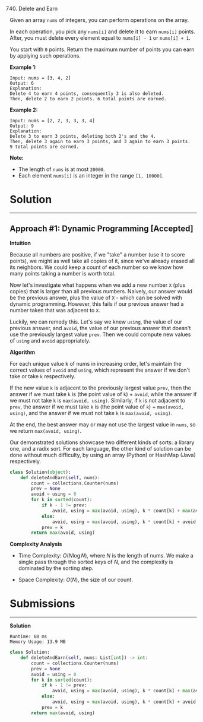 740. Delete and Earn

Given an array `nums` of integers, you can perform operations on the array.

In each operation, you pick any `nums[i]` and delete it to earn `nums[i]` points. After, you must delete every element equal to `nums[i] - 1` or `nums[i] + 1`.

You start with `0` points. Return the maximum number of points you can earn by applying such operations.

**Example 1:**

```
Input: nums = [3, 4, 2]
Output: 6
Explanation: 
Delete 4 to earn 4 points, consequently 3 is also deleted.
Then, delete 2 to earn 2 points. 6 total points are earned.
```

**Example 2:**

```
Input: nums = [2, 2, 3, 3, 3, 4]
Output: 9
Explanation: 
Delete 3 to earn 3 points, deleting both 2's and the 4.
Then, delete 3 again to earn 3 points, and 3 again to earn 3 points.
9 total points are earned.
```

**Note:**

* The length of `nums` is at most `20000`.
* Each element `nums[i]` is an integer in the range `[1, 10000]`.

# Solution
---
## Approach #1: Dynamic Programming [Accepted]
**Intuition**

Because all numbers are positive, if we "take" a number (use it to score points), we might as well take all copies of it, since we've already erased all its neighbors. We could keep a count of each number so we know how many points taking a number is worth total.

Now let's investigate what happens when we add a new number `X` (plus copies) that is larger than all previous numbers. Naively, our answer would be the previous answer, plus the value of `X` - which can be solved with dynamic programming. However, this fails if our previous answer had a number taken that was adjacent to `X`.

Luckily, we can remedy this. Let's say we knew `using`, the value of our previous answer, and `avoid`, the value of our previous answer that doesn't use the previously largest value `prev`. Then we could compute new values of `using` and `avoid` appropriately.

**Algorithm**

For each unique value k of nums in increasing order, let's maintain the correct values of `avoid` and `using`, which represent the answer if we don't take or take `k` respectively.

If the new value `k` is adjacent to the previously largest value `prev`, then the answer if we must take `k` is (the point value of `k`) + `avoid`, while the answer if we must not take `k` is `max(avoid, using)`. Similarly, if `k` is not adjacent to `prev`, the answer if we must take `k` is (the point value of `k`) + `max(avoid, using)`, and the answer if we must not take `k` is `max(avoid, using)`.

At the end, the best answer may or may not use the largest value in `nums`, so we return `max(avoid, using)`.

Our demonstrated solutions showcase two different kinds of sorts: a library one, and a radix sort. For each language, the other kind of solution can be done without much difficulty, by using an array (Python) or HashMap (Java) respectively.

```python
class Solution(object):
    def deleteAndEarn(self, nums):
        count = collections.Counter(nums)
        prev = None
        avoid = using = 0
        for k in sorted(count):
            if k - 1 != prev:
                avoid, using = max(avoid, using), k * count[k] + max(avoid, using)
            else:
                avoid, using = max(avoid, using), k * count[k] + avoid
            prev = k
        return max(avoid, using)
```

**Complexity Analysis**

* Time Complexity: $O(N \log N)$, where $N$ is the length of nums. We make a single pass through the sorted keys of $N$, and the complexity is dominated by the sorting step.

* Space Complexity: $O(N)$, the size of our count.

# Submissions
---
**Solution**

```
Runtime: 68 ms
Memory Usage: 13.9 MB
```
```python
class Solution:
    def deleteAndEarn(self, nums: List[int]) -> int:
        count = collections.Counter(nums)
        prev = None
        avoid = using = 0
        for k in sorted(count):
            if k - 1 != prev:
                avoid, using = max(avoid, using), k * count[k] + max(avoid, using)
            else:
                avoid, using = max(avoid, using), k * count[k] + avoid
            prev = k
        return max(avoid, using)
```